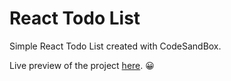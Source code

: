 # React Todo List

Simple React Todo List created with CodeSandBox. 

Live preview of the project [here](https://i5m0r.csb.app/). :grinning:
